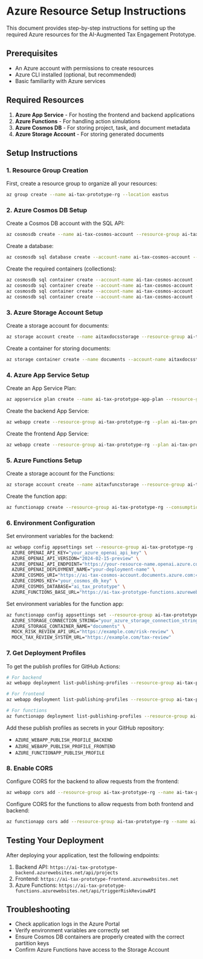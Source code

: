 # Azure Resource Setup Instructions

This document provides step-by-step instructions for setting up the required Azure resources for the AI-Augmented Tax Engagement Prototype.

## Prerequisites

- An Azure account with permissions to create resources
- Azure CLI installed (optional, but recommended)
- Basic familiarity with Azure services

## Required Resources

1. **Azure App Service** - For hosting the frontend and backend applications
2. **Azure Functions** - For handling action simulations
3. **Azure Cosmos DB** - For storing project, task, and document metadata
4. **Azure Storage Account** - For storing generated documents

## Setup Instructions

### 1. Resource Group Creation

First, create a resource group to organize all your resources:

```bash
az group create --name ai-tax-prototype-rg --location eastus
```

### 2. Azure Cosmos DB Setup

Create a Cosmos DB account with the SQL API:

```bash
az cosmosdb create --name ai-tax-cosmos-account --resource-group ai-tax-prototype-rg --kind GlobalDocumentDB --locations regionName=eastus --capabilities EnableServerless
```

Create a database:

```bash
az cosmosdb sql database create --account-name ai-tax-cosmos-account --resource-group ai-tax-prototype-rg --name ai_tax_prototype
```

Create the required containers (collections):

```bash
az cosmosdb sql container create --account-name ai-tax-cosmos-account --resource-group ai-tax-prototype-rg --database-name ai_tax_prototype --name users --partition-key-path "/id"
az cosmosdb sql container create --account-name ai-tax-cosmos-account --resource-group ai-tax-prototype-rg --database-name ai_tax_prototype --name projects --partition-key-path "/id"
az cosmosdb sql container create --account-name ai-tax-cosmos-account --resource-group ai-tax-prototype-rg --database-name ai_tax_prototype --name tasks --partition-key-path "/id"
az cosmosdb sql container create --account-name ai-tax-cosmos-account --resource-group ai-tax-prototype-rg --database-name ai_tax_prototype --name documents --partition-key-path "/id"
```

### 3. Azure Storage Account Setup

Create a storage account for documents:

```bash
az storage account create --name aitaxdocsstorage --resource-group ai-tax-prototype-rg --location eastus --sku Standard_LRS --kind StorageV2
```

Create a container for storing documents:

```bash
az storage container create --name documents --account-name aitaxdocsstorage --auth-mode login
```

### 4. Azure App Service Setup

Create an App Service Plan:

```bash
az appservice plan create --name ai-tax-prototype-app-plan --resource-group ai-tax-prototype-rg --sku B1 --is-linux
```

Create the backend App Service:

```bash
az webapp create --resource-group ai-tax-prototype-rg --plan ai-tax-prototype-app-plan --name ai-tax-prototype-backend --runtime "PYTHON|3.11"
```

Create the frontend App Service:

```bash
az webapp create --resource-group ai-tax-prototype-rg --plan ai-tax-prototype-app-plan --name ai-tax-prototype-frontend --runtime "NODE|18-lts"
```

### 5. Azure Functions Setup

Create a storage account for the Functions:

```bash
az storage account create --name aitaxfuncstorage --resource-group ai-tax-prototype-rg --location eastus --sku Standard_LRS --kind StorageV2
```

Create the function app:

```bash
az functionapp create --resource-group ai-tax-prototype-rg --consumption-plan-location eastus --storage-account aitaxfuncstorage --name ai-tax-prototype-functions --runtime python --runtime-version 3.11 --functions-version 4
```

### 6. Environment Configuration

Set environment variables for the backend:

```bash
az webapp config appsettings set --resource-group ai-tax-prototype-rg --name ai-tax-prototype-backend --settings \
  AZURE_OPENAI_API_KEY="your_azure_openai_api_key" \
  AZURE_OPENAI_API_VERSION="2024-02-15-preview" \
  AZURE_OPENAI_API_ENDPOINT="https://your-resource-name.openai.azure.com/" \
  AZURE_OPENAI_DEPLOYMENT_NAME="your-deployment-name" \
  AZURE_COSMOS_URI="https://ai-tax-cosmos-account.documents.azure.com:443/" \
  AZURE_COSMOS_KEY="your_cosmos_db_key" \
  AZURE_COSMOS_DATABASE="ai_tax_prototype" \
  AZURE_FUNCTIONS_BASE_URL="https://ai-tax-prototype-functions.azurewebsites.net/api"
```

Set environment variables for the function app:

```bash
az functionapp config appsettings set --resource-group ai-tax-prototype-rg --name ai-tax-prototype-functions --settings \
  AZURE_STORAGE_CONNECTION_STRING="your_azure_storage_connection_string" \
  AZURE_STORAGE_CONTAINER_NAME="documents" \
  MOCK_RISK_REVIEW_API_URL="https://example.com/risk-review" \
  MOCK_TAX_REVIEW_SYSTEM_URL="https://example.com/tax-review"
```

### 7. Get Deployment Profiles

To get the publish profiles for GitHub Actions:

```bash
# For backend
az webapp deployment list-publishing-profiles --resource-group ai-tax-prototype-rg --name ai-tax-prototype-backend --xml > backend_publish_profile.xml

# For frontend
az webapp deployment list-publishing-profiles --resource-group ai-tax-prototype-rg --name ai-tax-prototype-frontend --xml > frontend_publish_profile.xml

# For functions
az functionapp deployment list-publishing-profiles --resource-group ai-tax-prototype-rg --name ai-tax-prototype-functions --xml > functions_publish_profile.xml
```

Add these publish profiles as secrets in your GitHub repository:
- `AZURE_WEBAPP_PUBLISH_PROFILE_BACKEND`
- `AZURE_WEBAPP_PUBLISH_PROFILE_FRONTEND`
- `AZURE_FUNCTIONAPP_PUBLISH_PROFILE`

### 8. Enable CORS

Configure CORS for the backend to allow requests from the frontend:

```bash
az webapp cors add --resource-group ai-tax-prototype-rg --name ai-tax-prototype-backend --allowed-origins "https://ai-tax-prototype-frontend.azurewebsites.net"
```

Configure CORS for the functions to allow requests from both frontend and backend:

```bash
az functionapp cors add --resource-group ai-tax-prototype-rg --name ai-tax-prototype-functions --allowed-origins "https://ai-tax-prototype-frontend.azurewebsites.net" "https://ai-tax-prototype-backend.azurewebsites.net"
```

## Testing Your Deployment

After deploying your application, test the following endpoints:

1. Backend API: `https://ai-tax-prototype-backend.azurewebsites.net/api/projects`
2. Frontend: `https://ai-tax-prototype-frontend.azurewebsites.net`
3. Azure Functions: `https://ai-tax-prototype-functions.azurewebsites.net/api/triggerRiskReviewAPI`

## Troubleshooting

- Check application logs in the Azure Portal
- Verify environment variables are correctly set
- Ensure Cosmos DB containers are properly created with the correct partition keys
- Confirm Azure Functions have access to the Storage Account
